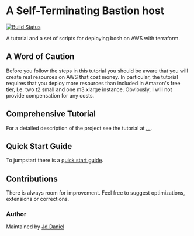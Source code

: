# A Self-Terminating Bastion host

[![Build Status](https://travis-ci.org/ehime/terraform-suicidalbastion.svg?branch=master)](https://travis-ci.org/ehime/terraform-suicidalbastion)

A tutorial and a set of scripts for deploying bosh on AWS with terraform.


## A Word of Caution

Before you follow the steps in this tutorial you should be aware that you will
create real resources on AWS that cost money. In particular, the tutorial requires
that you deploy more resources than included in Amazon's free tier, I.e. two
t2.small and one m3.xlarge instance. Obviously, I will not provide compensation
for any costs.


## Comprehensive Tutorial

For a detailed description of the project see the tutorial at [...]().


## Quick Start Guide

To jumpstart there is a [quick start guide](docs/quickstart.md).


## Contributions

There is always room for improvement.
Feel free to suggest optimizations, extensions or corrections.


### Author

Maintained by [Jd Daniel](mailto:dodomeki@gmail.com)
